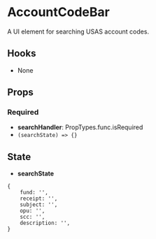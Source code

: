 # AccountCodeBar

A UI element for searching USAS account codes.

## Hooks

-   None

## Props

### Required

-   **searchHandler**: PropTypes.func.isRequired
-   `(searchState) => {}`

## State

-   **searchState**

```
{
    fund: '',
    receipt: '',
    subject: '',
    opu: '',
    scc: '',
    description: '',
}
```
